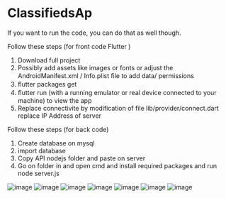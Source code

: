 # ClassifiedsAp


If you want to run the code, you can do that as well though. 

Follow these steps  (for front code  Flutter ) 
1) Download full project   
2) Possibly add assets like images or fonts or adjust the AndroidManifest.xml / Info.plist ﬁle to add data/ permissions 
3) ﬂutter packages get 
4) ﬂutter run (with a running emulator or real device connected to your machine) to view the app
5) Replace   connectivite by  modification of file lib/provider/connect.dart   replace IP Address of server 

Follow these steps  (for  back code) 
1)  Create database on mysql   
2) import  database 
3) Copy API nodejs folder and paste on server 
4) Go on folder in and open cmd and install required packages and run  node server.js 

 
 ![image](https://user-images.githubusercontent.com/30812040/125620802-c50f98e3-eb1d-47eb-a95d-eab104e21485.png)
 ![image](https://user-images.githubusercontent.com/30812040/125620886-70dd1c36-7e92-4129-88a7-2bad44b4fc60.png)
 ![image](https://user-images.githubusercontent.com/30812040/125621336-606fb87e-b369-4898-8b74-9fc670dbe555.png)
 ![image](https://user-images.githubusercontent.com/30812040/125621360-843c8d55-c1ff-4852-8105-ba945e96207f.png)
 ![image](https://user-images.githubusercontent.com/30812040/125621441-8c58d4e5-4146-4984-855b-7c383377b433.png)
 ![image](https://user-images.githubusercontent.com/30812040/125621473-f30f4ca3-41f1-4002-a751-1b42095e942c.png)
 ![image](https://user-images.githubusercontent.com/30812040/125621870-4f30cd8e-ba14-4bea-b93e-8836e189f8d4.png)









 
